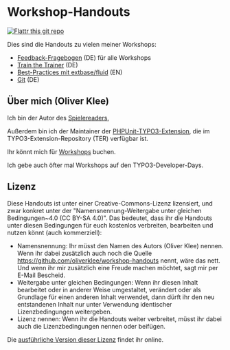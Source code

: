 # Workshop-Handouts

[![Flattr this git repo](https://button.flattr.com/flattr-badge-large.png)](https://flattr.com/submit/auto?fid=45y2xw&url=https%3A%2F%2Fgithub.com%2Foliverklee%2Fworkshop-handouts)

Dies sind die Handouts zu vielen meiner Workshops:

* [Feedback-Fragebogen](feedback-fragebogen) (DE) für alle Workshops
* [Train the Trainer](train-the-trainer) (DE)
* [Best-Practices mit extbase/fluid](extbase-best-practices) (EN)
* [Git](git) (DE)


## Über mich (Oliver Klee)

Ich bin der Autor des [Spielereaders](https://spielereader.org/),

Außerdem bin ich der Maintainer der
[PHPUnit-TYPO3-Extension](http://typo3.org/extensions/repository/view/phpunit),
die im TYPO3-Extension-Repository (TER) verfügbar ist.

Ihr könnt mich für
[Workshops](https://www.oliverklee.de/workshops/workshops.html)
buchen.

Ich gebe auch öfter mal Workshops auf den TYPO3-Developer-Days.


## Lizenz

Diese Handouts ist unter einer Creative-Commons-Lizenz lizensiert, und zwar
konkret unter der "Namensnennung-Weitergabe unter gleichen Bedingungen~4.0
(CC BY-SA 4.0)". Das bedeutet, dass ihr die Handouts unter diesen Bedingungen
für euch kostenlos verbreiten, bearbeiten und nutzen könnt
(auch kommerziell):

- Namensnennung: Ihr müsst den Namen des Autors (Oliver Klee) nennen. Wenn ihr
  dabei zusätzlich auch noch die Quelle
  https://github.com/oliverklee/workshop-handouts nennt, wäre das nett. Und
  wenn ihr mir zusätzlich eine Freude machen möchtet, sagt mir per E-Mail
  Bescheid.
- Weitergabe unter gleichen Bedingungen: Wenn ihr diesen Inhalt bearbeitet oder
  in anderer Weise umgestaltet, verändert oder als Grundlage für einen
  anderen Inhalt verwendet, dann dürft ihr den neu entstandenen Inhalt nur
  unter Verwendung identischer Lizenzbedingungen weitergeben.
- Lizenz nennen: Wenn ihr die Handouts weiter verbreitet, müsst ihr dabei
  auch die Lizenzbedingungen nennen oder beifügen.

Die [ausführliche Version dieser Lizenz](http://creativecommons.org/licenses/by-sa/4.0/)
findet ihr online.
